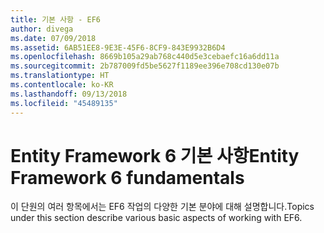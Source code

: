 ```yaml
---
title: 기본 사항 - EF6
author: divega
ms.date: 07/09/2018
ms.assetid: 6AB51EE8-9E3E-45F6-8CF9-843E9932B6D4
ms.openlocfilehash: 8669b105a29ab768c440d5e3cebaefc16a6dd11a
ms.sourcegitcommit: 2b787009fd5be5627f1189ee396e708cd130e07b
ms.translationtype: HT
ms.contentlocale: ko-KR
ms.lasthandoff: 09/13/2018
ms.locfileid: "45489135"
---
```

# <a name="entity-framework-6-fundamentals"></a><span data-ttu-id="b5276-102">Entity Framework 6 기본 사항</span><span class="sxs-lookup"><span data-stu-id="b5276-102">Entity Framework 6 fundamentals</span></span>

<span data-ttu-id="b5276-103">이 단원의 여러 항목에서는 EF6 작업의 다양한 기본 분야에 대해 설명합니다.</span><span class="sxs-lookup"><span data-stu-id="b5276-103">Topics under this section describe various basic aspects of working with EF6.</span></span>